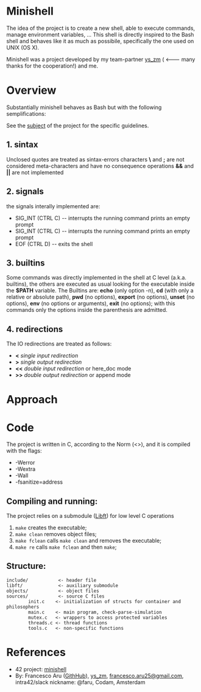 # Minishell
The idea of the project is to create a new shell, able to execute commands, manage environment variables, ...
This shell is directly inspired to the Bash shell and behaves like it as much as possibile, specifically the one used on UNIX (OS X).

Minishell was a project developed by my team-partner [ys_zm](https://github.com/ys-zm) ( <--- many thanks for the cooperation!) and me.


# Overview
Substantially minishell behaves as Bash but with the following semplifications:

See the [subject](https://cdn.intra.42.fr/pdf/pdf/99970/en.subject.pdf) of the project for the specific guidelines.

## 1. sintax
Unclosed quotes are treated as sintax-errors
characters **\\** and **;** are not considered meta-characters and have no consequence
operations **&&** and **||** are not implemented

## 2. signals
the signals interally implemented are:
- SIG_INT (CTRL C)  -- interrupts the running command prints an empty prompt
- SIG_INT (CTRL C)  -- interrupts the running command prints an empty prompt
- EOF (CTRL D)      -- exits the shell

## 3. builtins
Some commands was directly implemented in the shell at C level (a.k.a. builtins), the others are executed as usual looking for the executable inside the **$PATH** variable.
The Builtins are:  **echo** (only option -n), **cd** (with only a relative or absolute path), **pwd** (no options), **export** (no options), **unset** (no options), **env** (no options or arguments), **exit** (no options); with this commands only the options inside the parenthesis are admitted.

## 4. redirections
The IO redirections are treated as follows:
- **<** *single input redirection* 
- **>** *single output redirection* 
- **<<** *double input redirection* or here_doc mode
- **>>** *double output redirection* or append mode

# Approach


# Code
The project is written in C, according to the Norm (<<LINK>>), and it is compiled with the flags:
- -Werror
- -Wextra
- -Wall
- -fsanitize=address

## Compiling and running:
The project relies on a submodule ([Libft](https://github.com/Orpheus-3145/Libft)) for low level C operations
1. `make`    creates the executable;
1. `make clean`    removes object files;
1. `make fclean`    calls `make clean` and removes the executable;
1. `make re`    calls `make fclean` and then `make`;

## Structure:
    include/           <- header file
    libft/             <- auxiliary submodule 
    objects/           <- object files
    sources/           <- source C files
            init.c    <- initialization of structs for container and philosophers
            main.c    <- main program, check-parse-simulation
            mutex.c   <- wrappers to access protected variables
            threads.c <- thread functions
            tools.c   <- non-specific functions

# References
- 42 project: [minishell](https://cdn.intra.42.fr/pdf/pdf/99970/en.subject.pdf)
- By: Francesco Aru ([GithHub](https://github.com/Orpheus-3145)), [ys_zm](https://github.com/ys-zm), francesco.aru25@gmail.com, intra42/slack nickname: @faru, Codam, Amsterdam